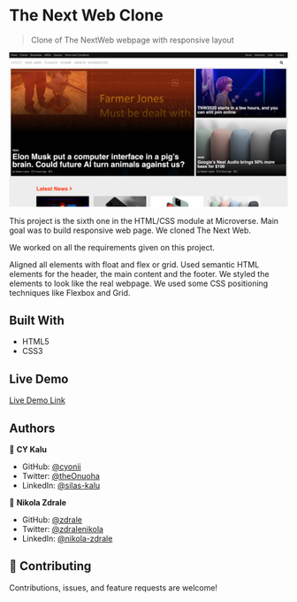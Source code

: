 # The Next Web Clone

> Clone of The NextWeb webpage with responsive layout

![screenshot](images/screenshot.png)

This project is the sixth one in the HTML/CSS module at Microverse. Main goal was to build responsive web page. We cloned The Next Web.

We worked on all the requirements given on this project.

Aligned all elements with float and flex or grid.
Used semantic HTML elements for the header, the main content and the footer.
We styled the elements to look like the real webpage.
We used some CSS positioning techniques like Flexbox and Grid.
## Built With

- HTML5
- CSS3

## Live Demo

[Live Demo Link](https://raw.githack.com/zdrale/Responsive-Web-Page/feature-branch/index.html)

## Authors

👤 **CY Kalu**

- GitHub: [@cyonii ](https://github.com/cyonii )
- Twitter: [@theOnuoha](https://twitter.com/theOnuoha)
- LinkedIn: [@silas-kalu](https://www.linkedin.com/in/silas-kalu-2a9a13199/ )

👤 **Nikola Zdrale**

- GitHub: [@zdrale](https://github.com/zdrale)
- Twitter: [@zdralenikola](https://twitter.com/zdralenikola)
- LinkedIn: [@nikola-zdrale](https://www.linkedin.com/in/nikola-zdrale/)

## 🤝 Contributing

Contributions, issues, and feature requests are welcome!
